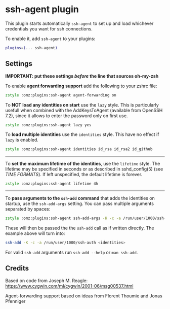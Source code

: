 # ssh-agent plugin

This plugin starts automatically `ssh-agent` to set up and load whichever
credentials you want for ssh connections.

To enable it, add `ssh-agent` to your plugins:

```zsh
plugins=(... ssh-agent)
```

## Settings

**IMPORTANT: put these settings _before_ the line that sources oh-my-zsh**

To enable **agent forwarding support** add the following to your zshrc file:

```zsh
zstyle :omz:plugins:ssh-agent agent-forwarding on
```

To **NOT load any identities on start** use the `lazy` style.
This is particularly usefull when combined with the AddKeysToAgent
(available from OpenSSH 7.2), since it allows to enter the password only
on first use.

```zsh
zstyle :omz:plugins:ssh-agent lazy yes
```

To **load multiple identities** use the `identities` style. This have no
effect if `lazy` is enabled.

```zsh
zstyle :omz:plugins:ssh-agent identities id_rsa id_rsa2 id_github
```

----

To **set the maximum lifetime of the identities**, use the `lifetime` style.
The lifetime may be specified in seconds or as described in sshd_config(5)
(see _TIME FORMATS_). If left unspecified, the default lifetime is forever.

```zsh
zstyle :omz:plugins:ssh-agent lifetime 4h
```

----

To **pass arguments to the `ssh-add` command** that adds the identities on startup,
use the `ssh-add-args` setting. You can pass multiple arguments separated by spaces:

```zsh
zstyle :omz:plugins:ssh-agent ssh-add-args -K -c -a /run/user/1000/ssh-auth
```

These will then be passed the the `ssh-add` call as if written directly. The example
above will turn into:

```zsh
ssh-add -K -c -a /run/user/1000/ssh-auth <identities>
```

For valid `ssh-add` arguments run `ssh-add --help` or `man ssh-add`.

## Credits

Based on code from Joseph M. Reagle: https://www.cygwin.com/ml/cygwin/2001-06/msg00537.html

Agent-forwarding support based on ideas from Florent Thoumie and Jonas Pfenniger
